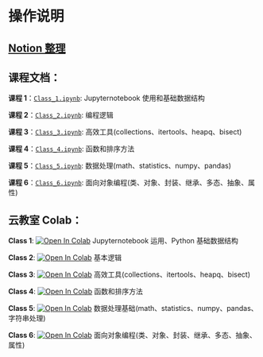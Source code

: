 # 操作说明

## [Notion 整理](https://www.notion.so/li-murong/1cdf09c89cd280b68566c60527824a83?pvs=4)

## 课程文档：

**课程 1**：[`Class_1.ipynb`](./Class_1.ipynb): Jupyternotebook 使用和基础数据结构

**课程 2**：[`Class_2.ipynb`](./Class_2.ipynb): 编程逻辑

**课程 3**：[`Class_3.ipynb`](./Class_3.ipynb): 高效工具(collections、itertools、heapq、bisect)

**课程 4**：[`Class_4.ipynb`](./Class_4.ipynb): 函数和排序方法

**课程 5**：[`Class_5.ipynb`](./Class_5.ipynb): 数据处理(math、statistics、numpy、pandas)

**课程 6**：[`Class_6.ipynb`](./Class_6.ipynb): 面向对象编程(类、对象、封装、继承、多态、抽象、属性)

## 云教室 Colab：

**Class 1**: <a href="https://colab.research.google.com/github/Li-Murong/PythonCourse/blob/main/Class_1.ipynb" target="_parent"><img src="https://colab.research.google.com/assets/colab-badge.svg" alt="Open In Colab"/></a> Jupyternotebook 运用、Python 基础数据结构

**Class 2**: <a href="https://colab.research.google.com/github/Li-Murong/PythonCourse/blob/main/Class_2.ipynb" target="_parent"><img src="https://colab.research.google.com/assets/colab-badge.svg" alt="Open In Colab"/></a> 基本逻辑

**Class 3**: <a href="https://colab.research.google.com/github/Li-Murong/PythonCourse/blob/main/Class_3.ipynb" target="_parent"><img src="https://colab.research.google.com/assets/colab-badge.svg" alt="Open In Colab"/></a> 高效工具(collections、itertools、heapq、bisect)

**Class 4**: <a href="https://colab.research.google.com/github/Li-Murong/PythonCourse/blob/main/Class_4.ipynb" target="_parent"><img src="https://colab.research.google.com/assets/colab-badge.svg" alt="Open In Colab"/></a> 函数和排序方法

**Class 5**: <a href="https://colab.research.google.com/github/Li-Murong/PythonCourse/blob/main/Class_5.ipynb" target="_parent"><img src="https://colab.research.google.com/assets/colab-badge.svg" alt="Open In Colab"/></a> 数据处理基础(math、statistics、numpy、pandas、字符串处理)

**Class 6**: <a href="https://colab.research.google.com/github/Li-Murong/PythonCourse/blob/main/Class_6.ipynb" target="_parent"><img src="https://colab.research.google.com/assets/colab-badge.svg" alt="Open In Colab"/></a> 面向对象编程(类、对象、封装、继承、多态、抽象、属性)
